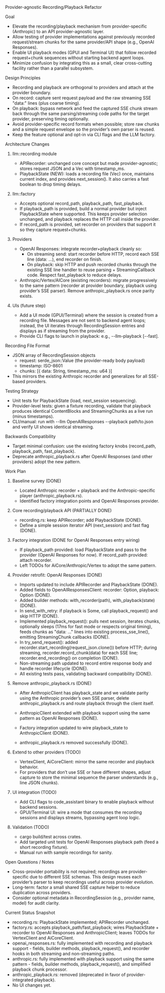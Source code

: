 Provider-agnostic Recording/Playback Refactor

Goal
- Elevate the recording/playback mechanism from provider-specific (Anthropic) to an API provider-agnostic layer.
- Allow testing of provider implementations against previously recorded request/stream chunks for the same provider/API shape (e.g., OpenAI Responses).
- Enable UI playback modes (GPUI and Terminal UI) that follow recorded request+chunk sequences without starting backend agent loops.
- Minimize confusion by integrating this as a small, clear cross-cutting facility rather than a parallel subsystem.

Design Principles
- Recording and playback are orthogonal to providers and attach at the provider boundary.
- On record: capture sent request payload and the raw streaming SSE "data:" lines (plus coarse timing).
- On playback: bypass network and feed the captured SSE chunk stream back through the same parsing/streaming code paths for the target provider, preserving timing optionally.
- Avoid provider-specific record formats when possible; store raw chunks and a simple request envelope so the provider’s own parser is reused.
- Keep the feature optional and opt-in via CLI flags and the LLM factory.

Architecture Changes
1) llm::recording module
   - APIRecorder: unchanged core concept but made provider-agnostic; stores request JSON and a Vec<RecordedChunk> with timestamp_ms.
   - PlaybackState (NEW): loads a recording file (Vec<RecordingSession>) once, maintains current index, and provides next_session(). It also carries a fast boolean to drop timing delays.

2) llm::factory
   - Accepts optional record_path, playback_path, fast_playback.
   - If playback_path is provided, build a normal provider but inject PlaybackState where supported. This keeps provider selection unchanged, and playback replaces the HTTP call inside the provider.
   - If record_path is provided, set recorder on providers that support it so they capture request+chunks.

3) Providers
   - OpenAI Responses: integrate recorder+playback cleanly so:
     - On streaming send: start recorder before HTTP, record each SSE line (data: ...), end recorder on finish.
     - On playback: skip HTTP and push recorded chunks through the existing SSE line handler to reuse parsing + StreamingCallback code. Respect fast_playback to reduce delays.
   - Anthropic/Vertex/AICore (existing recorders): migrate progressively to the same pattern (recorder at provider boundary, playback using provider’s SSE parser). Remove anthropic_playback.rs once parity exists.

4) UIs (future step)
   - Add a UI mode (GPUI/Terminal) where the session is created from a recording file. Messages are not sent to backend agent loops; instead, the UI iterates through RecordingSession entries and displays as if streaming from the provider.
   - Provide CLI flags to launch in playback: e.g., --llm-playback <path> [--fast].

Recording File Format
- JSON array of RecordingSession objects
  - request: serde_json::Value (the provider-ready body payload)
  - timestamp: ISO-8601
  - chunks: [{ data: String, timestamp_ms: u64 }]
- This mirrors the existing Anthropic recorder and generalizes for all SSE-based providers.

Testing Strategy
- Unit tests for PlaybackState (load, next_session sequencing).
- Provider-level tests: given a fixture recording, validate that playback produces identical ContentBlocks and StreamingChunks as a live run (minus timestamps).
- CLI/manual: run with --llm OpenAIResponses --playback path/to.json and verify UI shows identical streaming.

Backwards Compatibility
- Target minimal confusion: use the existing factory knobs (record_path, playback_path, fast_playback).
- Deprecate anthropic_playback.rs after OpenAI Responses (and other providers) adopt the new pattern.

Work Plan
1) Baseline survey (DONE)
   - Located Anthropic recorder + playback and the Anthropic-specific player (anthropic_playback.rs).
   - Identified factory integration points and OpenAI Responses provider.

2) Core recording/playback API (PARTIALLY DONE)
   - recording.rs: keep APIRecorder; add PlaybackState (DONE).
   - Define a simple session iterator API (next_session) and fast flag (DONE).

3) Factory integration (DONE for OpenAI Responses entry wiring)
   - If playback_path provided: load PlaybackState and pass to the provider (OpenAI Responses for now). If record_path provided: attach recorder.
   - Left TODOs for AiCore/Anthropic/Vertex to adopt the same pattern.

4) Provider retrofit: OpenAI Responses (DONE)
   - Imports updated to include APIRecorder and PlaybackState (DONE).
   - Added fields to OpenAIResponsesClient: recorder: Option<APIRecorder>, playback: Option<PlaybackState> (DONE).
   - Added builder methods: with_recorder(path), with_playback(state) (DONE).
   - In send_with_retry: if playback is Some, call playback_request() and skip HTTP (DONE).
   - Implemented playback_request(): pulls next session, iterates chunks, optionally sleeps (17ms for fast mode or respects original timing), feeds chunks as "data: ..." lines into existing process_sse_line(), emitting StreamingChunk callbacks (DONE).
   - In try_send_request(): added recorder.start_recording(request_json.clone()) before HTTP; during streaming, recorder.record_chunk(data) for each SSE line; recorder.end_recording() on completion (DONE).
   - Non-streaming path updated to record entire response body and handle recorder lifecycle (DONE).
   - All existing tests pass, validating backward compatibility (DONE).

5) Remove anthropic_playback.rs (DONE)
   - After AnthropicClient has playback_state and we validate parity using the Anthropic provider’s own SSE parser, delete anthropic_playback.rs and route playback through the client itself.

   - AnthropicClient extended with playback support using the same pattern as OpenAI Responses (DONE).
   - Factory integration updated to wire playback_state to AnthropicClient (DONE).
   - anthropic_playback.rs removed successfully (DONE).

6) Extend to other providers (TODO)
   - VertexClient, AiCoreClient: mirror the same recorder and playback behavior.
   - For providers that don’t use SSE or have different shapes, adjust capture to store the minimal sequence the parser understands (e.g., line JSON chunks).

7) UI integration (TODO)
   - Add CLI flags to code_assistant binary to enable playback without backend sessions.
   - GPUI/Terminal UI: wire a mode that consumes the recording sessions and displays streams, bypassing agent loop logic.

8) Validation (TODO)
   - cargo build/test across crates.
   - Add targeted unit tests for OpenAI Responses playback path (feed a short recording fixture).
   - Manual run with sample recordings for sanity.

Open Questions / Notes
- Cross-provider portability is not required; recordings are provider-specific due to different SSE schemas. This design reuses each provider’s parser to keep recordings useful across provider evolution.
- Long-term: factor a small shared SSE capture helper to reduce duplication across providers.
- Consider optional metadata in RecordingSession (e.g., provider name, model) for audit clarity.

Current Status Snapshot
- recording.rs: PlaybackState implemented; APIRecorder unchanged.
- factory.rs: accepts playback_path/fast_playback; wires PlaybackState + recorder to OpenAI Responses and AnthropicClient; leaves TODOs for VertexClient and AiCoreClient.
- openai_responses.rs: fully implemented with recording and playback support - fields, builder methods, playback_request(), and recorder hooks in both streaming and non-streaming paths.
- anthropic.rs: fully implemented with playback support using the same pattern - fields, builder methods, playback_request(), and simplified playback chunk processor.
- anthropic_playback.rs: removed (deprecated in favor of provider-integrated playback).
- No UI changes yet.
